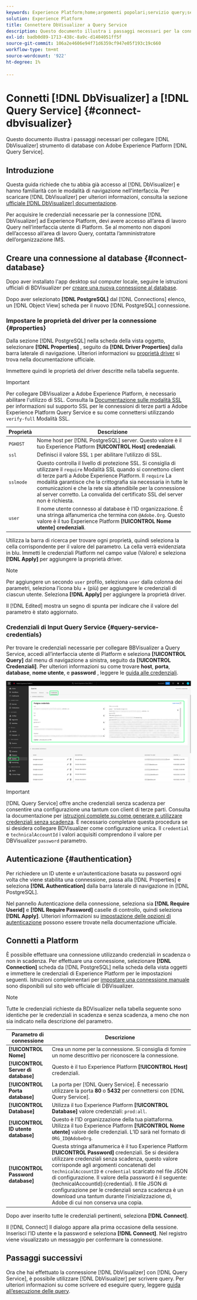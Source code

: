 ```yaml
---
keywords: Experience Platform;home;argomenti popolari;servizio query;servizio query;Db Visualizer;DbVisualizer;db visualizzaizer;connect to query service;
solution: Experience Platform
title: Connettere DbVisualizer a Query Service
description: Questo documento illustra i passaggi necessari per la connessione di DbVisualizer con Adobe Experience Platform Query Service.
exl-id: badb0d89-1713-438c-8a9c-d1404051ff5f
source-git-commit: 106a2e4606e94f71d6359cf947e05f193c19c660
workflow-type: tm+mt
source-wordcount: '922'
ht-degree: 1%

---
```


# Connetti [!DNL DbVisualizer] a [!DNL Query Service] {#connect-dbvisualizer}

Questo documento illustra i passaggi necessari per collegare [!DNL DbVisualizer] strumento di database con Adobe Experience Platform [!DNL Query Service].

## Introduzione

Questa guida richiede che tu abbia già accesso al [!DNL DbVisualizer] e hanno familiarità con le modalità di navigazione nell&#39;interfaccia. Per scaricare [!DNL DbVisualizer] per ulteriori informazioni, consulta la sezione [ufficiale [!DNL DbVisualizer] documentazione](https://www.dbvis.com/download/).

Per acquisire le credenziali necessarie per la connessione [!DNL  DbVisualizer] ad Experience Platform, devi avere accesso all’area di lavoro Query nell’interfaccia utente di Platform. Se al momento non disponi dell’accesso all’area di lavoro Query, contatta l’amministratore dell’organizzazione IMS.

## Creare una connessione al database {#connect-database}

Dopo aver installato l&#39;app desktop sul computer locale, seguire le istruzioni ufficiali di BDVisualizer per [creare una nuova connessione al database](https://confluence.dbvis.com/display/UG130/Create+a+New+Database+Connection).

Dopo aver selezionato **[!DNL PostgreSQL]** dal [!DNL Connections] elenco, un [!DNL Object View] scheda per il nuovo [!DNL PostgreSQL] connessione.

### Impostare le proprietà del driver per la connessione {#properties}

Dalla sezione [!DNL PostgreSQL] nella scheda della vista oggetto, selezionare **[!DNL Properties]** , seguito da **[!DNL Driver Properties]** dalla barra laterale di navigazione. Ulteriori informazioni su [proprietà driver](https://confluence.dbvis.com/display/UG130/Configuring+Connection+Properties#ConfiguringConnectionProperties-DriverProperties) si trova nella documentazione ufficiale.

Immettere quindi le proprietà del driver descritte nella tabella seguente.

>[!IMPORTANT]
>
>Per collegare DBVisualizer a Adobe Experience Platform, è necessario abilitare l&#39;utilizzo di SSL. Consulta la [Documentazione sulle modalità SSL](./ssl-modes.md) per informazioni sul supporto SSL per le connessioni di terze parti a Adobe Experience Platform Query Service e su come connettersi utilizzando `verify-full` Modalità SSL.

| Proprietà | Descrizione |
| ------ | ------ |
| `PGHOST` | Nome host per [!DNL PostgreSQL] server. Questo valore è il tuo Experience Platform **[!UICONTROL Host] credenziali**. |
| `ssl` | Definisci il valore SSL `1` per abilitare l’utilizzo di SSL. |
| `sslmode` | Questo controlla il livello di protezione SSL. Si consiglia di utilizzare il `require` Modalità SSL quando si connettono client di terze parti a Adobe Experience Platform. Il `require` La modalità garantisce che la crittografia sia necessaria in tutte le comunicazioni e che la rete sia attendibile per la connessione al server corretto. La convalida del certificato SSL del server non è richiesta. |
| `user` | Il nome utente connesso al database è l&#39;ID organizzazione. È una stringa alfanumerica che termina con `@Adobe.Org`. Questo valore è il tuo Experience Platform **[!UICONTROL Nome utente] credenziali**. |

Utilizza la barra di ricerca per trovare ogni proprietà, quindi seleziona la cella corrispondente per il valore del parametro. La cella verrà evidenziata in blu. Immetti le credenziali Platform nel campo value (Valore) e seleziona **[!DNL Apply]** per aggiungere la proprietà driver.

>[!NOTE]
>
>Per aggiungere un secondo `user` profilo, seleziona `user` dalla colonna dei parametri, seleziona l’icona blu + (più) per aggiungere le credenziali di ciascun utente. Seleziona **[!DNL Apply]** per aggiungere la proprietà driver.

Il [!DNL Edited] mostra un segno di spunta per indicare che il valore del parametro è stato aggiornato.

### Credenziali di Input Query Service {#query-service-credentials}

Per trovare le credenziali necessarie per collegare BBVisualizer a Query Service, accedi all’interfaccia utente di Platform e seleziona **[!UICONTROL Query]** dal menu di navigazione a sinistra, seguito da **[!UICONTROL Credenziali]**. Per ulteriori informazioni su come trovare **host**, **porta**, **database**, **nome utente**, e **password** , leggere le [guida alle credenziali](../ui/credentials.md).

![Pagina Credenziali dell’area di lavoro Query di Experience Platform con le credenziali ed evidenziate Credenziali in scadenza.](../images/clients/dbvisualizer/query-service-credentials-page.png)

>[!IMPORTANT]
>
>[!DNL Query Service] offre anche credenziali senza scadenza per consentire una configurazione una tantum con client di terze parti. Consulta la documentazione per [istruzioni complete su come generare e utilizzare credenziali senza scadenza](../ui/credentials.md#non-expiring-credentials). È necessario completare questa procedura se si desidera collegare BDVisualizer come configurazione unica. Il `credential` e `technicalAccountId` i valori acquisiti comprendono il valore per DBVisualizer `password` parametro.

## Autenticazione {#authentication}

Per richiedere un ID utente e un’autenticazione basata su password ogni volta che viene stabilita una connessione, passa alla [!DNL Properties] e seleziona **[!DNL Authentication]** dalla barra laterale di navigazione in [!DNL PostgreSQL].

Nel pannello Autenticazione della connessione, seleziona sia **[!DNL Require Userid]** e **[!DNL Require Password]** caselle di controllo, quindi seleziona **[!DNL Apply]**. Ulteriori informazioni su [impostazione delle opzioni di autenticazione](https://confluence.dbvis.com/display/UG140/Setting+Common+Authentication+Options) possono essere trovate nella documentazione ufficiale.

## Connetti a Platform

È possibile effettuare una connessione utilizzando credenziali in scadenza o non in scadenza. Per effettuare una connessione, selezionare **[!DNL Connection]** scheda da [!DNL PostgreSQL] nella scheda della vista oggetti e immettere le credenziali di Experience Platform per le impostazioni seguenti. Istruzioni complementari per [impostare una connessione manuale](https://confluence.dbvis.com/display/UG100/Setting+Up+a+Connection+Manually) sono disponibili sul sito web ufficiale di DBVisualizer.

>[!NOTE]
>
>Tutte le credenziali richieste da BDVisualizer nella tabella seguente sono identiche per le credenziali in scadenza e senza scadenza, a meno che non sia indicato nella descrizione del parametro.

| Parametro di connessione | Descrizione |
|---|---|
| **[!UICONTROL Nome]** | Crea un nome per la connessione. Si consiglia di fornire un nome descrittivo per riconoscere la connessione. |
| **[!UICONTROL Server di database]** | Questo è il tuo Experience Platform **[!UICONTROL Host]** credenziali. |
| **[!UICONTROL Porta database]** | La porta per [!DNL Query Service]. È necessario utilizzare la porta **80** o **5432** per connettersi con [!DNL Query Service]. |
| **[!UICONTROL Database]** | Utilizza il tuo Experience Platform **[!UICONTROL Database]** valore credenziali: `prod:all`. |
| **[!UICONTROL ID utente database]** | Questo è l’ID organizzazione della tua piattaforma. Utilizza il tuo Experience Platform **[!UICONTROL Nome utente]** valore delle credenziali. L’ID sarà nel formato di `ORG_ID@AdobeOrg`. |
| **[!UICONTROL Password database]** | Questa stringa alfanumerica è il tuo Experience Platform **[!UICONTROL Password]** credenziali. Se si desidera utilizzare credenziali senza scadenza, questo valore corrisponde agli argomenti concatenati del `technicalAccountID` e `credential` scaricato nel file JSON di configurazione. Il valore della password è il seguente: {technicalAccountId}:{credential}. Il file JSON di configurazione per le credenziali senza scadenza è un download una tantum durante l’inizializzazione di, Adobe di cui non conserva una copia. |

Dopo aver inserito tutte le credenziali pertinenti, seleziona **[!DNL Connect]**.

Il [!DNL Connect] Il dialogo appare alla prima occasione della sessione. Inserisci l’ID utente e la password e seleziona **[!DNL Connect]**. Nel registro viene visualizzato un messaggio per confermare la connessione.

## Passaggi successivi

Ora che hai effettuato la connessione [!DNL DbVisualizer] con [!DNL Query Service], è possibile utilizzare [!DNL DbVisualizer] per scrivere query. Per ulteriori informazioni su come scrivere ed eseguire query, leggere [guida all’esecuzione delle query](../best-practices/writing-queries.md).
